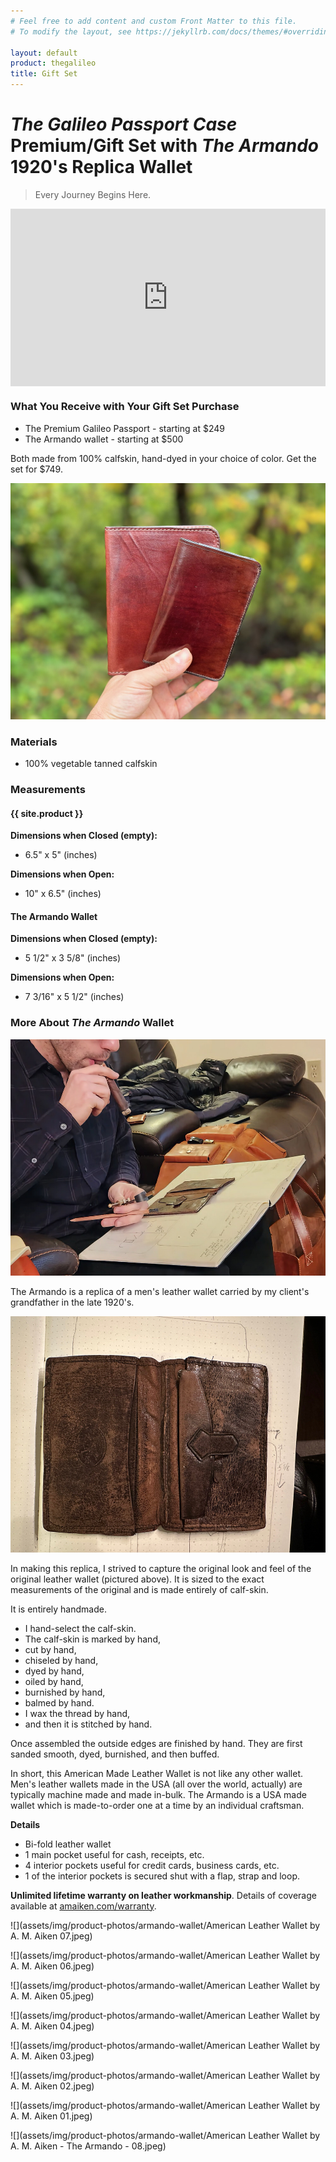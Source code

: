 ```yaml
---
# Feel free to add content and custom Front Matter to this file.
# To modify the layout, see https://jekyllrb.com/docs/themes/#overriding-theme-defaults

layout: default
product: thegalileo
title: Gift Set
---
```


# _The Galileo Passport Case_ Premium/Gift Set with _The Armando_ 1920's Replica Wallet

> Every Journey Begins Here.

<div style="position:relative;padding-top:56.25%;"><iframe src="https://iframe.mediadelivery.net/embed/117635/a5f4268a-e88d-4542-bd61-d8b010b10a9c?autoplay=false&loop=false&muted=false&preload=true&responsive=true" loading="lazy" style="border:0;position:absolute;top:0;height:100%;width:100%;" allow="accelerometer;gyroscope;autoplay;encrypted-media;picture-in-picture;" allowfullscreen="true"></iframe></div>

### What You Receive with Your Gift Set Purchase
- The Premium Galileo Passport - starting at $249
- The Armando wallet - starting at $500

Both made from 100% calfskin, hand-dyed in your choice of color. Get the set for $749.

![](assets/img/product-photos/IMG_5254-1.jpeg)

### Materials
- 100% vegetable tanned calfskin

### Measurements

#### {{ site.product }}
**Dimensions when Closed (empty):**

- 6.5" x 5" (inches)

**Dimensions when Open:**

- 10" x 6.5" (inches)

#### The Armando Wallet
**Dimensions when Closed (empty):**

- 5 1/2" x 3 5/8" (inches)

**Dimensions when Open:**

- 7 3/16" x 5 1/2" (inches)

### More About _The Armando_ Wallet

![](assets/img/product-photos/armando-wallet/AaronAikensketchingleatherwalletreplica-A.M.AikenPremiumLeatherGoods_600x600.jpg.jpg)

The Armando is a replica of a men's leather wallet carried by my client's grandfather in the late 1920's.

![](assets/img/product-photos/armando-wallet/IMG_7924.jpeg)

In making this replica, I strived to capture the original look and feel of the original leather wallet (pictured above). It is sized to the exact measurements of the original and is made entirely of calf-skin.

It is entirely handmade.
- I hand-select the calf-skin.
- The calf-skin is marked by hand,
- cut by hand,
- chiseled by hand,
- dyed by hand,
- oiled by hand,
- burnished by hand,
- balmed by hand.
- I wax the thread by hand,
- and then it is stitched by hand.

Once assembled the outside edges are finished by hand. They are first sanded smooth, dyed, burnished, and then buffed.

In short, this American Made Leather Wallet is not like any other wallet. Men's leather wallets made in the USA (all over the world, actually) are typically machine made and made in-bulk. The Armando is a USA made wallet which is made-to-order one at a time by an individual craftsman.

**Details**
- Bi-fold leather wallet
- 1 main pocket useful for cash, receipts, etc.
- 4 interior pockets useful for credit cards, business cards, etc.
- 1 of the interior pockets is secured shut with a flap, strap and loop.

**Unlimited lifetime warranty on leather workmanship**. Details of coverage available at [amaiken.com/warranty](https://amaiken.com/pages/shipping-returns-and-warranty-information).

![](assets/img/product-photos/armando-wallet/American Leather Wallet by A. M. Aiken 07.jpeg)

![](assets/img/product-photos/armando-wallet/American Leather Wallet by A. M. Aiken 06.jpeg)

![](assets/img/product-photos/armando-wallet/American Leather Wallet by A. M. Aiken 05.jpeg)

![](assets/img/product-photos/armando-wallet/American Leather Wallet by A. M. Aiken 04.jpeg)

![](assets/img/product-photos/armando-wallet/American Leather Wallet by A. M. Aiken 03.jpeg)

![](assets/img/product-photos/armando-wallet/American Leather Wallet by A. M. Aiken 02.jpeg)

![](assets/img/product-photos/armando-wallet/American Leather Wallet by A. M. Aiken 01.jpeg)

![](assets/img/product-photos/armando-wallet/American Leather Wallet by A. M. Aiken - The Armando - 08.jpeg)